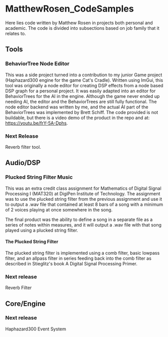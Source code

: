 # MatthewRosen_CodeSamples
Here lies code written by Matthew Rosen in projects both personal and academic.
The code is divided into subsections based on job family that it relates to.

## Tools
### BehaviorTree Node Editor
This was a side project turned into a contribution to my junior Game project (Haphazard300 engine for the game Cat's Cradle). 
Written using ImGui, this tool was originally a node editor for creating DSP effects from a node based DSP graph for a personal project.
It was easily adapted into an editor for BehaviorTrees for the AI in the engine. 
Although the game never ended up needing AI, the editor and the BehaviorTrees are still fully functional.
The node editor backend was written by me, and the actual AI part of the BehaviorTrees was implemented by Brett Schiff. 
The code provided is not buildable, but there is a video demo of the product in the repo and at: <https://youtu.be/frY-5A-Dphs>.

### Next Release
Reverb filter tool.

## Audio/DSP
### Plucked String Filter Music

This was an extra credit class assignment for Mathematics of Digital Signal Processing I (MAT320) at DigiPen Institute of Technology. 
The assignment was to use the plucked string filter from the previous assignment and 
use it to output a .wav file that contained at least 8 bars of a song with a minimum of 2 voices playing at once somewhere in the song. 
  
The final product was the ability to define a song in a separate file as a series of notes within measures, and it will output a .wav file with that song played using a plucked string filter.
  
#### The Plucked String Filter

The plucked string filter is implemented using a comb filter, basic lowpass filter, and an allpass filter in series feeding back into the comb filter as described in Stieglitz's book A Digital Signal Processing Primer.

### Next release
Reverb Filter
  
## Core/Engine
### Next release
Haphazard300 Event System
